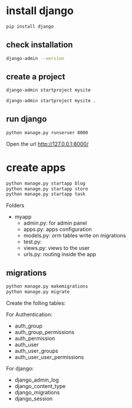 # install django
```bash
pip install django
```

## check installation
```bash
django-admin --version
```

## create a project
```bash
django-admin startproject mysite
```


```bash
django-admin startproject mysite . 
```

## run django

```bash
python manage.py runserver 8000 
```

Open the url http://127.0.0.1:8000/ 

# create apps

```bash
python manage.py startapp blog
python manage.py startapp store
python manage.py startapp task
```

Folders
 - myapp
    - admin.py: for admin panel
    - apps.py: apps configuration
    - models.py: orm tables  write on migrations
    - test.py: 
    - views.py: views to the user
    - urls.py: routing inside the app

## migrations

```bash
python manage.py makemigrations
python manage.py migrate
```    
Create the folling tables:

For Authentication:
 - auth_group
 - auth_group_permissions
 - auth_permission
 - auth_user
 - auth_user_groups
 - auth_user_user_permissions

For django: 
 - django_admin_log
 - django_content_type
 - django_migrations
 - django_session
